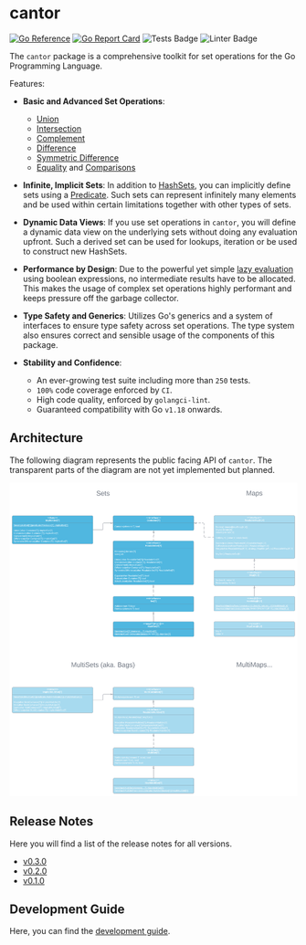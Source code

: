 # cantor

[![Go Reference](https://pkg.go.dev/badge/github.com/frederik-jatzkowski/cantor.svg)](https://pkg.go.dev/github.com/frederik-jatzkowski/cantor)
[![Go Report Card](https://goreportcard.com/badge/github.com/frederik-jatzkowski/cantor)](https://goreportcard.com/report/github.com/frederik-jatzkowski/cantor)
![Tests Badge](https://github.com/frederik-jatzkowski/cantor/actions/workflows/tests.yml/badge.svg)
![Linter Badge](https://github.com/frederik-jatzkowski/cantor/actions/workflows/linter.yml/badge.svg)

The `cantor` package is a comprehensive toolkit for set operations for the Go Programming Language.

Features:

- **Basic and Advanced Set Operations**:

  - [Union](<https://en.wikipedia.org/wiki/Union_(set_theory)>)
  - [Intersection](<https://en.wikipedia.org/wiki/Intersection_(set_theory)>)
  - [Complement](<https://en.wikipedia.org/wiki/Complement_(set_theory)>)
  - [Difference](<https://en.wikipedia.org/wiki/Complement_(set_theory)#Relative_complement>)
  - [Symmetric Difference](https://en.wikipedia.org/wiki/Symmetric_difference)
  - [Equality](https://proofwiki.org/wiki/Definition:Set_Equality) and [Comparisons](https://en.wikipedia.org/wiki/Subset)

- **Infinite, Implicit Sets**:
  In addition to [HashSets](https://go.dev/blog/maps), you can implicitly define sets using a [Predicate](https://proofwiki.org/wiki/Definition:Set/Definition_by_Predicate).
  Such sets can represent infinitely many elements and be used within certain limitations together with other types of sets.

- **Dynamic Data Views**:
  If you use set operations in `cantor`, you will define a dynamic data view on the underlying sets without doing any evaluation upfront.
  Such a derived set can be used for lookups, iteration or be used to construct new HashSets.

- **Performance by Design**:
  Due to the powerful yet simple [lazy evaluation](https://en.wikipedia.org/wiki/Lazy_evaluation) using boolean expressions, no intermediate results have to be allocated.
  This makes the usage of complex set operations highly performant and keeps pressure off the garbage collector.

- **Type Safety and Generics**:
  Utilizes Go's generics and a system of interfaces to ensure type safety across set operations. The type system also ensures correct and sensible usage of the components of this package.

- **Stability and Confidence**:

  - An ever-growing test suite including more than `250` tests.
  - `100%` code coverage enforced by `CI`.
  - High code quality, enforced by `golangci-lint`.
  - Guaranteed compatibility with Go `v1.18` onwards.

## Architecture

The following diagram represents the public facing API of `cantor`. The transparent parts of the diagram are not yet implemented but planned.

![Architecture of the public API](/docs/media/public_architecture.svg)

## Release Notes

Here you will find a list of the release notes for all versions.

- [v0.3.0](docs/releases/v0.3.0.md)
- [v0.2.0](docs/releases/v0.2.0.md)
- [v0.1.0](docs/releases/v0.1.0.md)

## Development Guide

Here, you can find the [development guide](docs/development/guide.md).
